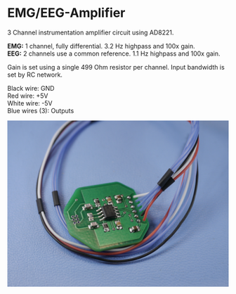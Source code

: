 # EMG/EEG-Amplifier
3 Channel instrumentation amplifier circuit using AD8221. 

**EMG:** 1 channel, fully differential. 3.2 Hz highpass and 100x gain.   
**EEG:** 2 channels use a common reference. 1.1 Hz highpass and 100x gain.  

Gain is set using a single 499 Ohm resistor per channel. 
Input bandwidth is set by RC network.

Black wire: GND  
Red wire: +5V  
White wire: -5V  
Blue wires (3): Outputs  

 ![Alt text](/_1160748.JPG?raw=true "EMG/EEG Amplifier board")
